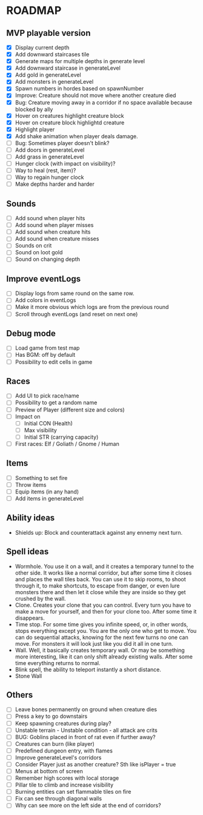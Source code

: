 # ROADMAP

## MVP playable version

- [x] Display current depth
- [x] Add downward staircases tile
- [x] Generate maps for multiple depths in generate level
- [x] Add downward staircase in generateLevel
- [x] Add gold in generateLevel
- [x] Add monsters in generateLevel
- [x] Spawn numbers in hordes based on spawnNumber
- [x] Improve: Creature should not move where another creature died
- [x] Bug: Creature moving away in a corridor if no space available because blocked by ally
- [x] Hover on creatures highlight creature block
- [x] Hover on creature block highlightd creature
- [x] Highlight player
- [x] Add shake animation when player deals damage.
- [ ] Bug: Sometimes player doesn't blink?
- [ ] Add doors in generateLevel
- [ ] Add grass in generateLevel
- [ ] Hunger clock (with impact on visibility)?
- [ ] Way to heal (rest, item)?
- [ ] Way to regain hunger clock
- [ ] Make depths harder and harder

## Sounds

- [ ] Add sound when player hits
- [ ] Add sound when player misses
- [ ] Add sound when creature hits
- [ ] Add sound when creature misses
- [ ] Sounds on crit
- [ ] Sound on loot gold
- [ ] Sound on changing depth

## Improve eventLogs

- [ ] Display logs from same round on the same row.
- [ ] Add colors in eventLogs
- [ ] Make it more obvious which logs are from the previous round
- [ ] Scroll through eventLogs (and reset on next one)

## Debug mode

- [ ] Load game from test map
- [ ] Has BGM: off by default
- [ ] Possibility to edit cells in game

## Races

- [ ] Add UI to pick race/name
- [ ] Possibility to get a random name
- [ ] Preview of Player (different size and colors)
- [ ] Impact on
  - [ ] Initial CON (Health)
  - [ ] Max visibility
  - [ ] Initial STR (carrying capacity)
- [ ] First races: Elf / Goliath / Gnome / Human

## Items

- [ ] Something to set fire
- [ ] Throw items
- [ ] Equip items (in any hand)
- [ ] Add items in generateLevel

## Ability ideas

- Shields up: Block and counterattack against any ennemy next turn.

## Spell ideas

- Wormhole. You use it on a wall, and it creates a temporary tunnel to the other side. It works like a normal corridor, but after some time it closes and places the wall tiles back. You can use it to skip rooms, to shoot through it, to make shortcuts, to escape from danger, or even lure monsters there and then let it close while they are inside so they get crushed by the wall.
- Clone. Creates your clone that you can control. Every turn you have to make a move for yourself, and then for your clone too. After some time it disappears.
- Time stop. For some time gives you infinite speed, or, in other words, stops everything except you. You are the only one who get to move. You can do sequential attacks, knowing for the next few turns no one can move. For monsters it will look just like you did it all in one turn.
- Wall. Well, it basically creates temporary wall. Or may be something more interesting, like it can only shift already existing walls. After some time everything returns to normal.
- Blink spell, the ability to teleport instantly a short distance.
- Stone Wall

## Others

- [ ] Leave bones permanently on ground when creature dies
- [ ] Press a key to go downstairs
- [ ] Keep spawning creatures during play?
- [ ] Unstable terrain - Unstable condition - all attack are crits
- [ ] BUG: Goblins placed in front of rat even if further away?
- [ ] Creatures can burn (like player)
- [ ] Predefined dungeon entry, with flames
- [ ] Improve generateLevel's corridors
- [ ] Consider Player just as another creature? Sth like isPlayer = true
- [ ] Menus at bottom of screen
- [ ] Remember high scores with local storage
- [ ] Pillar tile to climb and increase visibility
- [ ] Burning entities can set flammable tiles on fire
- [ ] Fix can see through diagonal walls
- [ ] Why can see more on the left side at the end of corridors?
